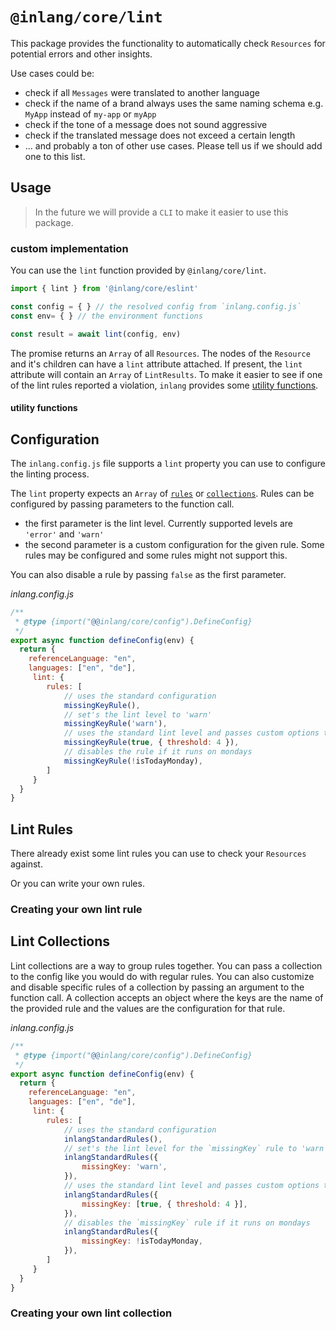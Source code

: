# `@inlang/core/lint`

This package provides the functionality to automatically check `Resources` for potential errors and other insights.

Use cases could be:
 - check if all `Messages` were translated to another language
 - check if the name of a brand always uses the same naming schema e.g. `MyApp` instead of `my-app` or `myApp`
 - check if the tone of a message does not sound aggressive
 - check if the translated message does not exceed a certain length
 - ... and probably a ton of other use cases. Please tell us if we should add one to this list.
 <!-- TODO: link to discussion -->

## Usage

> In the future we will provide a `CLI` to make it easier to use this package.

### custom implementation

You can use the `lint` function provided by `@inlang/core/lint`.

```ts
import { lint } from '@inlang/core/eslint'

const config = { } // the resolved config from `inlang.config.js`
const env= { } // the environment functions

const result = await lint(config, env)
```

The promise returns an `Array` of all `Resources`. The nodes of the `Resource` and it's children can have a `lint` attribute attached. If present, the `lint` attribute will contain an `Array` of `LintResults`. To make it easier to see if one of the lint rules reported a violation, `inlang` provides some [utility functions](#utility-functions).

#### utility functions

<!-- TODO -->

## Configuration

The `inlang.config.js` file supports a `lint` property you can use to configure the linting process.

The `lint` property expects an `Array` of [`rules`](#lint-rules) or [`collections`](#lint-collections). Rules can be configured by passing parameters to the function call.
 - the first parameter is the lint level. Currently supported levels are `'error'` and `'warn'`
 - the second parameter is a custom configuration for the given rule. Some rules may be configured and some rules might not support this.

You can also disable a rule by passing `false` as the first parameter.

_inlang.config.js_
```js
/**
 * @type {import("@@inlang/core/config").DefineConfig}
 */
export async function defineConfig(env) {
  return {
    referenceLanguage: "en",
    languages: ["en", "de"],
	 lint: {
		rules: [
			// uses the standard configuration
			missingKeyRule(),
			// set's the lint level to 'warn'
			missingKeyRule('warn'),
			// uses the standard lint level and passes custom options to the rule
			missingKeyRule(true, { threshold: 4 }),
			// disables the rule if it runs on mondays
			missingKeyRule(!isTodayMonday),
		]
	 }
  }
}
```

## Lint Rules

There already exist some lint rules you can use to check your `Resources` against.
<!-- TODO: link to awesome-inlang repo -->
Or you can write your own rules.

### Creating your own lint rule

<!-- TODO -->
<!-- show utility functions to create a rule -->
<!-- how to pass configuration -->
<!-- how to type it correctly -->
<!-- what does the function need to return -->
<!-- describe visitors -->
<!-- describe what enter and leave does -->
<!-- show how payload works -->
<!-- show an example -->

## Lint Collections

Lint collections are a way to group rules together. You can pass a collection to the config like you would do with regular rules. You can also customize and disable specific rules of a collection by passing an argument to the function call. A collection accepts an object where the keys are the name of the provided rule and the values are the configuration for that rule.

_inlang.config.js_
```js
/**
 * @type {import("@@inlang/core/config").DefineConfig}
 */
export async function defineConfig(env) {
  return {
    referenceLanguage: "en",
    languages: ["en", "de"],
	 lint: {
		rules: [
			// uses the standard configuration
			inlangStandardRules(),
			// set's the lint level for the `missingKey` rule to 'warn'
			inlangStandardRules({
				missingKey: 'warn',
			}),
			// uses the standard lint level and passes custom options to the `missingKey` rule
			inlangStandardRules({
				missingKey: [true, { threshold: 4 }],
			}),
			// disables the `missingKey` rule if it runs on mondays
			inlangStandardRules({
				missingKey: !isTodayMonday,
			}),
		]
	 }
  }
}
```

### Creating your own lint collection

<!-- TODO -->
<!-- show utility functions to create a collection -->
<!-- how to pass configuration -->
<!-- how to type it correctly -->
